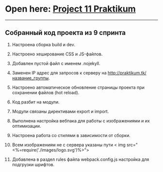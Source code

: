 # Open here: [Project 11 Praktikum](https://7tp.github.io/mesto/)

---
## Собранный код проекта из 9 спринта

1. Настроена сборка build и dev.
2. Настроено хеширование CSS и JS-файлов.
3. Добавлен пустой файл с именем .nojekyll.
4. Заменен IP адрес для запросов к серверу на http://praktikum.tk/название_группы.
5. Настроено автоматическое обновление страницы проекта при сохранении файлов (hot reload).
6. Код разбит на модули.
7. Модули связаны директивами export и import.
8. Выполнена настройка вебпака для работы с изображениями и их оптимизации.
9. Настроена работа со стилями в зависимости от сборки.
10. Всем изображениям не с сервера указаны пути
< img src="<%=require('./images/logo.svg')%>">

11. Добавлена в раздел rules файла webpack.config.js настройка для подгрузки шрифтов.
